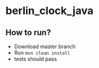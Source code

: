 # berlin_clock_java

## How to run?
* Download master branch
* Run `mvn clean install` 
* tests should pass
